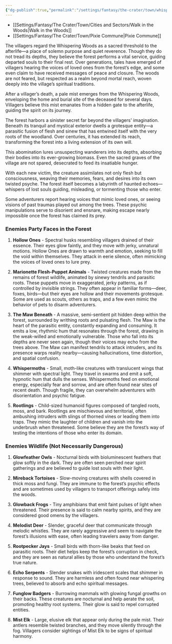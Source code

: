 ```yaml
---
{"dg-publish":true,"permalink":"/settings/fantasy/the-crater/town/whispering-woods/"}
---
```


- [[Settings/Fantasy/The Crater/Town/Cities and Sectors/Walk in the Woods\|Walk in the Woods]]
- [[Settings/Fantasy/The Crater/Town/Pixie Commune\|Pixie Commune]]

The villagers regard the Whispering Woods as a sacred threshold to the afterlife—a place of solemn purpose and quiet reverence. Though they do not tread its depths, they believe the forest performs a vital service, guiding departed souls to their final rest. Over generations, tales have emerged of villagers hearing the voices of loved ones from the forest’s edge, and some even claim to have received messages of peace and closure. The woods are not feared, but respected as a realm beyond mortal reach, woven deeply into the village’s spiritual traditions.

After a villager’s death, a pale mist emerges from the Whispering Woods, enveloping the home and burial site of the deceased for several days. Villagers believe this mist emanates from a hidden gate to the afterlife, guiding the spirit on its journey.

The forest harbors a sinister secret far beyond the villagers' imagination. Beneath its tranquil and mystical exterior dwells a grotesque entity—a parasitic fusion of flesh and sinew that has entwined itself with the very roots of the woodland. Over centuries, it has extended its reach, transforming the forest into a living extension of its own will.

This abomination lures unsuspecting wanderers into its depths, absorbing their bodies into its ever-growing biomass. Even the sacred graves of the village are not spared, desecrated to feed its insatiable hunger.

With each new victim, the creature assimilates not only flesh but consciousness, weaving their memories, fears, and desires into its own twisted psyche. The forest itself becomes a labyrinth of haunted echoes—whispers of lost souls guiding, misleading, or tormenting those who enter.

Some adventurers report hearing voices that mimic loved ones, or seeing visions of past traumas played out among the trees. These psychic manipulations serve to disorient and ensnare, making escape nearly impossible once the forest has claimed its prey.

### Enemies Party Faces in the Forest

1. **Hollow Ones** - Spectral husks resembling villagers drained of their essence. Their eyes glow faintly, and they move with jerky, unnatural motions. Hollow Ones are drawn to warmth and emotion, seeking to fill the void within themselves. They attack in eerie silence, often mimicking the voices of loved ones to lure prey.
    
2. **Marionette Flesh-Puppet Animals** - Twisted creatures made from the remains of forest wildlife, animated by sinewy tendrils and parasitic roots. These puppets move in exaggerated, jerky patterns, as if controlled by invisible strings. They often appear in familiar forms—deer, foxes, birds—but their eyes are hollow and their movements grotesque. Some are used as scouts, others as traps, and a few even mimic the behavior of pets to disarm adventurers.
    
3. **The Maw Beneath** - A massive, semi-sentient pit hidden deep within the forest, surrounded by writhing roots and pulsating flesh. The Maw is the heart of the parasitic entity, constantly expanding and consuming. It emits a low, rhythmic hum that resonates through the forest, drawing in the weak-willed and emotionally vulnerable. Those who fall into its depths are never seen again, though their voices may echo from the trees above. The Maw can manifest tendrils to attack intruders, and its presence warps reality nearby—causing hallucinations, time distortion, and spatial confusion.
    
4. **Whispermoths** - Small, moth-like creatures with translucent wings that shimmer with spectral light. They travel in swarms and emit a soft, hypnotic hum that dulls the senses. Whispermoths feed on emotional energy, especially fear and sorrow, and are often found near sites of recent death. Though fragile, they can overwhelm adventurers with disorientation and psychic fatigue.
    
5. **Rootlings** - Child-sized humanoid figures composed of tangled roots, moss, and bark. Rootlings are mischievous and territorial, often ambushing intruders with slings of thorned vines or leading them into traps. They mimic the laughter of children and vanish into the underbrush when threatened. Some believe they are the forest’s way of testing the intentions of those who enter its domain.
    

### Enemies Wildlife (Not Necessarily Dangerous)

1. **Glowfeather Owls** - Nocturnal birds with bioluminescent feathers that glow softly in the dark. They are often seen perched near spirit gatherings and are believed to guide lost souls with their light.
    
2. **Mireback Tortoises** - Slow-moving creatures with shells covered in thick moss and fungi. They are immune to the forest’s psychic effects and are sometimes used by villagers to transport offerings safely into the woods.
    
3. **Glowback Frogs** - Tiny amphibians that emit faint pulses of light when threatened. Their presence is said to calm nearby spirits, and they are considered good omens by the villagers.
    
4. **Melodist Deer** - Slender, graceful deer that communicate through melodic whistles. They are rarely aggressive and seem to navigate the forest’s illusions with ease, often leading travelers away from danger.
    
5. **Rootpecker Jays** - Small birds with thorn-like beaks that feed on parasitic roots. Their diet helps keep the forest’s corruption in check, and they are seen as natural allies by those who understand the forest’s true nature.
    
6. **Echo Serpents** - Slender snakes with iridescent scales that shimmer in response to sound. They are harmless and often found near whispering trees, believed to absorb and echo spiritual messages.
    
7. **Funglow Badgers** - Burrowing mammals with glowing fungal growths on their backs. These creatures are nocturnal and help aerate the soil, promoting healthy root systems. Their glow is said to repel corrupted entities.
    
8. **Mist Elk** - Large, elusive elk that appear only during the pale mist. Their antlers resemble twisted branches, and they move silently through the fog. Villagers consider sightings of Mist Elk to be signs of spiritual harmony.

